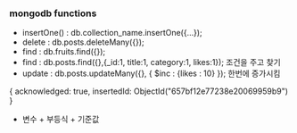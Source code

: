 ### mongodb functions
- insertOne() : db.collection_name.insertOne({...});
- delete : db.posts.deleteMany({});
- find : db.fruits.find({});
- find : db.posts.find({},{_id:1, title:1, category:1, likes:1});   조건을 주고 찾기
- update : db.posts.updateMany({}, { $inc : {likes : 10} }); 한번에 증가시킴

{
  acknowledged: true,
  insertedId: ObjectId("657bf12e77238e20069959b9")
}
- 변수 + 부등식 + 기준값